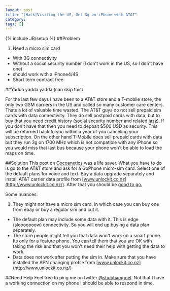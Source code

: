 ```yaml
---
layout: post
title: "[Hack]Visiting the US, Get 3g on iPhone with AT&T"
category: 
tags: []
---
```

{% include JB/setup %}
##Problem
1. Need a micro sim card
- With 3G connectivity
- Without a social security number (I don't work in the US, so I don't have one)
- should work with a iPhone4/4S
- Short term contract free

##Yadda yadda yadda (can skip this)

For the last few days I have been to a AT&T store and a T-mobile store, the only two GSM carriers in the US and called so many customer care centers. Thats a lot of valuable time wasted. The AT&T guys do not sell prepaid sim cards with data connectivity. They do sell postpaid cards with data, but to buy that you need credit history (social security number and related jazz). If you don't have that then you need to deposit $500 USD as security. This will be returned back to you within a year of you canceling your subscription. On the other hand T-Mobile does sell prepaid cards with data but they run 3g on 1700 MHz which is not compatible with any iPhone so you would miss that last bus because your phone won't be able to load the maps on time.

##Solution
This post on [Cocoanetics](http://www.cocoanetics.com/2011/05/iphone-3g-data-usa-truth-fiction/) was a life saver. What you have to do is go to the AT&T store and ask for a GoPhone micro-sim card. Select one of the default plans for voice and text. Buy a data upgrade separately and install AT&T carrier data profile from [www.unlockit.co.nz](http://www.unlockit.co.nz/). After that you should be [good to go.](http://www.youtube.com/watch?v=kxoO5yrabfc)

Some nuances:

1. They might not have a micro sim card, in which case you can buy one from ebay or buy a regular sim and cut it.
- The default plan may include some data with it. This is edge (slooooooow) connectivity. So you will end up buying a data plan separately.
- The store people might tell you that data won't work on a smart phone. Its only for a feature phone. You can tell them that you are OK with taking the risk and that you won't need their help with getting the data to work.
- Data does not work after putting the sim in. Make sure that you have installed the APN changing profile from [www.unlockit.co.nz](http://www.unlockit.co.nz/)

##Need Help
Feel free to ping me on twitter [@shubhamgoel](http://twitter.com/shubhamgoel). Not that I have a working connection on my phone I should be able to respond in time.